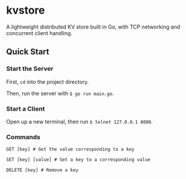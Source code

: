 # kvstore

A lightweight distributed KV store built in Go, with TCP networking and concurrent client handling.

## Quick Start

### Start the Server

First, `cd` into the project directory.

Then, run the server with `$ go run main.go`.

### Start a Client

Open up a new terminal, then run `$ telnet 127.0.0.1 8080`.

### Commands

```
GET [key] # Get the value corresponding to a key

SET [key] [value] # Set a key to a corresponding value

DELETE [key] # Remove a key
```